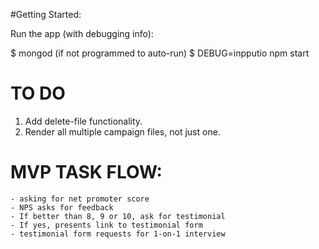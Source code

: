 #Getting Started:

Run the app (with debugging info): 

$ mongod (if not programmed to auto-run)
$ DEBUG=inpputio npm start


# TO DO

1. Add delete-file functionality.
2. Render all multiple campaign files, not just one.



# MVP TASK FLOW: 
    - asking for net promoter score
    - NPS asks for feedback
    - If better than 8, 9 or 10, ask for testimonial
    - If yes, presents link to testimonial form
    - testimonial form requests for 1-on-1 interview

